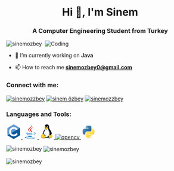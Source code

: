 <h1 align="center">Hi 👋, I'm Sinem</h1>
<h3 align="center">A Computer Engineering Student from Turkey</h3>
<img align="right" alt="Coding" width="400" src="https://mir-s3-cdn-cf.behance.net/project_modules/disp/601014116770475.6068beff4640a.gif"
<p align="left"> <img src="https://komarev.com/ghpvc/?username=sinemozbey&label=Profile%20views&color=0e75b6&style=flat" alt="sinemozbey" /> </p>

- 🔭 I’m currently working on **Java**

- 📫 How to reach me **sinemozbey0@gmail.com**

<h3 align="left">Connect with me:</h3>
<p align="left">
<a href="https://twitter.com/sinemozzbey" target="blank"><img align="center" src="https://raw.githubusercontent.com/rahuldkjain/github-profile-readme-generator/master/src/images/icons/Social/twitter.svg" alt="sinemozzbey" height="30" width="40" /></a>
<a href="https://linkedin.com/in/sinem özbey" target="blank"><img align="center" src="https://raw.githubusercontent.com/rahuldkjain/github-profile-readme-generator/master/src/images/icons/Social/linked-in-alt.svg" alt="sinem özbey" height="30" width="40" /></a>
<a href="https://instagram.com/sinemozzbey" target="blank"><img align="center" src="https://raw.githubusercontent.com/rahuldkjain/github-profile-readme-generator/master/src/images/icons/Social/instagram.svg" alt="sinemozzbey" height="30" width="40" /></a>
</p>

<h3 align="left">Languages and Tools:</h3>
<p align="left"> <a href="https://www.cprogramming.com/" target="_blank" rel="noreferrer"> <img src="https://raw.githubusercontent.com/devicons/devicon/master/icons/c/c-original.svg" alt="c" width="40" height="40"/> </a> <a href="https://www.java.com" target="_blank" rel="noreferrer"> <img src="https://raw.githubusercontent.com/devicons/devicon/master/icons/java/java-original.svg" alt="java" width="40" height="40"/> </a> <a href="https://www.linux.org/" target="_blank" rel="noreferrer"> <img src="https://raw.githubusercontent.com/devicons/devicon/master/icons/linux/linux-original.svg" alt="linux" width="40" height="40"/> </a> <a href="https://opencv.org/" target="_blank" rel="noreferrer"> <img src="https://www.vectorlogo.zone/logos/opencv/opencv-icon.svg" alt="opencv" width="40" height="40"/> </a> <a href="https://www.python.org" target="_blank" rel="noreferrer"> <img src="https://raw.githubusercontent.com/devicons/devicon/master/icons/python/python-original.svg" alt="python" width="40" height="40"/> </a> </p>

<p><img align="left" src="https://github-readme-stats.vercel.app/api/top-langs?username=sinemozbey&show_icons=true&locale=en&layout=compact" alt="sinemozbey" /></p>

<p>&nbsp;<img align="center" src="https://github-readme-stats.vercel.app/api?username=sinemozbey&show_icons=true&locale=en" alt="sinemozbey" /></p>

<p><img align="center" src="https://github-readme-streak-stats.herokuapp.com/?user=sinemozbey&" alt="sinemozbey" /></p>
